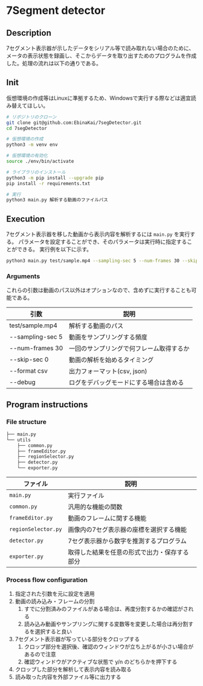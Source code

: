 # 7Segment detector

## Description

7セグメント表示器が示したデータをシリアル等で読み取れない場合のために、メータの表示状態を録画し、そこからデータを取り出すためのプログラムを作成した。処理の流れは以下の通りである。

## Init

仮想環境の作成等はLinuxに準拠するため、Windowsで実行する際などは適宜読み替えてほしい。

```bash
# リポジトリのクローン
git clone git@github.com:EbinaKai/7segDetector.git
cd 7segDetector

# 仮想環境の作成
python3 -m venv env

# 仮想環境の有効化
source ./env/bin/activate

# ライブラリのインストール
python3 -m pip install --upgrade pip
pip install -r requirements.txt

# 実行
python3 main.py 解析する動画のファイルパス
```

## Execution

7セグメント表示器を移した動画から表示内容を解析するには `main.py` を実行する。
パラメータを設定することができ、そのパラメータは実行時に指定することができる。
実行例を以下に示す。

```bash
python3 main.py test/sample.mp4 --sampling-sec 5 --num-frames 30 --skip-sec 0 --format csv --debug
```

### Arguments

これらの引数は動画のパス以外はオプションなので、含めずに実行することも可能である。

| 引数 | 説明 |  
| --- | --- |  
| test/sample.mp4 | 解析する動画のパス |  
| --sampling-sec 5 | 動画をサンプリングする頻度 |  
| --num-frames 30 | 一回のサンプリングで何フレーム取得するか |  
| --skip-sec 0 | 動画の解析を始めるタイミング |  
| --format csv | 出力フォーマット(csv, json) |  
| --debug | ログをデバッグモードにする場合は含める |

## Program instructions

### File structure

```bash
├── main.py
└── utils
    ├── common.py
    ├── frameEditor.py
    ├── regionSelector.py
    ├── detector.py
    └── exporter.py
```

|  ファイル | 説明 |
| --- | --- |  
| `main.py` | 実行ファイル |
| `common.py` | 汎用的な機能の関数 |
| `frameEditor.py` |  動画のフレームに関する機能 |
| `regionSelector.py` | 画像内の7セグ表示器の座標を選択する機能 |
| `detector.py` | 7セグ表示器から数字を推測するプログラム |
| `exporter.py` | 取得した結果を任意の形式で出力・保存する部分 |

### Process flow configuration

1. 指定された引数を元に設定を適用
2. 動画の読み込み・フレームの分割
   1. すでに分割済みのファイルがある場合は、再度分割するかの確認がされる
   2. 読み込み動画やサンプリングに関する変数等を変更した場合は再分割するを選択すると良い
3. 7セグメント表示器が写っている部分をクロップする
   1. クロップ部分を選択後、確認のウィンドウが立ち上がるが小さい場合があるので注意
   2. 確認ウィンドウがアクティブな状態で y/n のどちらかを押下する
4. クロップした部分を解析して表示内容を読み取る
5. 読み取った内容を外部ファイル等に出力する
